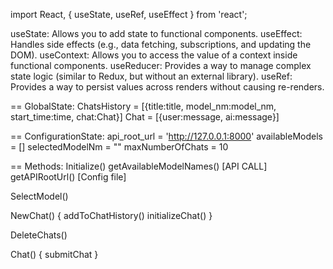 import React, { useState, useRef, useEffect } from 'react';

useState:   Allows you to add state to functional components.
useEffect:  Handles side effects (e.g., data fetching, subscriptions, and updating the DOM).
useContext: Allows you to access the value of a context inside functional components.
useReducer: Provides a way to manage complex state logic (similar to Redux, but without an external library).
useRef:     Provides a way to persist values across renders without causing re-renders.



== GlobalState:
ChatsHistory = [{title:title, model_nm:model_nm, start_time:time, chat:Chat}]
Chat = [{user:message, ai:message}]

== ConfigurationState:
api_root_url     = 'http://127.0.0.1:8000'
availableModels  = []
selectedModelNm  = ""
maxNumberOfChats = 10


== Methods:
Initialize()
   getAvailableModelNames() [API CALL]
   getAPIRootUrl()          [Config file]


SelectModel()

NewChat() {
   addToChatHistory()
   initializeChat()
}

DeleteChats()

Chat() {
   submitChat
}
